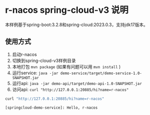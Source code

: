 
# r-nacos spring-cloud-v3 说明

本样例基于spring-boot:3.2.8和spring-cloud:2023.0.3，支持jdk17版本。



## 使用方式

1. 启动r-nacos
2. 切换到spring-cloud-v3样例目录
3. 本地打包 `mvn package` (如果有问题可以用 `mvn install` )
4. 运行service: `java -jar demo-service/target/demo-service-1.0-SNAPSHOT.jar`
5. 运行api: `java -jar demo-api/target/demo-api-1.0-SNAPSHOT.jar`
6. 访问api: `curl "http://127.0.0.1:20885/hi?name=r-nacos"`

```sh
curl "http://127.0.0.1:20885/hi?name=r-nacos"

[springcloud-demo-service]: Hello, r-nacos
```



